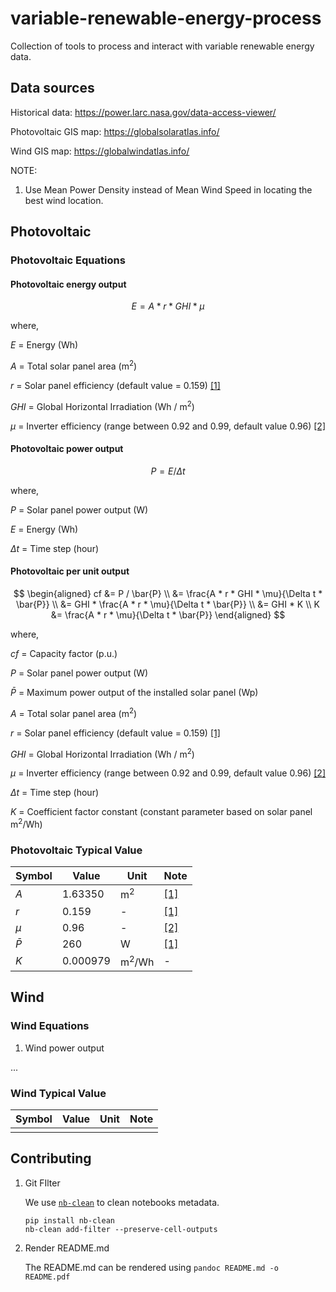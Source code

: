 # variable-renewable-energy-process

Collection of tools to process and interact with variable renewable energy data.

## Data sources

Historical data: <https://power.larc.nasa.gov/data-access-viewer/>

Photovoltaic GIS map: <https://globalsolaratlas.info/>

Wind GIS map: <https://globalwindatlas.info/>

NOTE:

1. Use Mean Power Density instead of Mean Wind Speed in locating the best wind location.

## Photovoltaic

### Photovoltaic Equations

#### Photovoltaic energy output

$$
E = A * r * GHI * \mu
$$

where,

$E$ = Energy (Wh)

$A$ = Total solar panel area (m<sup>2</sup>)

$r$ = Solar panel efficiency (default value = 0.159) [[1]][Osama Ayadi, 2022]

$GHI$ = Global Horizontal Irradiation (Wh / m<sup>2</sup>)

$\mu$ = Inverter efficiency (range between 0.92 and 0.99, default value 0.96) [[2]][Aron P. Dobos, 2014]

#### Photovoltaic power output

$$
P = E / \Delta t
$$

where,

$P$ = Solar panel power output (W)

$E$ = Energy (Wh)

$\Delta t$ = Time step (hour)

#### Photovoltaic per unit output

$$
\begin{aligned}
cf &= P / \bar{P}
\\
   &= \frac{A * r * GHI * \mu}{\Delta t * \bar{P}}
\\
   &= GHI * \frac{A * r * \mu}{\Delta t * \bar{P}}
\\
   &= GHI * K
\\
K  &= \frac{A * r * \mu}{\Delta t * \bar{P}}
\end{aligned}
$$

where,

$cf$ = Capacity factor (p.u.)

$P$ = Solar panel power output (W)

$\bar{P}$ = Maximum power output of the installed solar panel (Wp)

$A$ = Total solar panel area (m<sup>2</sup>)

$r$ = Solar panel efficiency (default value = 0.159) [[1]][Osama Ayadi, 2022]

$GHI$ = Global Horizontal Irradiation (Wh / m<sup>2</sup>)

$\mu$ = Inverter efficiency (range between 0.92 and 0.99, default value 0.96) [[2]][Aron P. Dobos, 2014]

$\Delta t$ = Time step (hour)

$K$ = Coefficient factor constant (constant parameter based on solar panel m<sup>2</sup>/Wh)

### Photovoltaic Typical Value

| Symbol    | Value         | Unit              | Note                                  |
| --------- | ------------- | ------------------| ------------------------------------- |
| $A$       | 1.63350       | m<sup>2</sup>     | [[1]][Osama Ayadi, 2022]              |
| $r$       | 0.159         | -                 | [[1]][Osama Ayadi, 2022]              |
| $\mu$     | 0.96          | -                 | [[2]][Aron P. Dobos, 2014]            |
| $\bar{P}$ | 260           | W                 | [[1]][Osama Ayadi, 2022]              |
| $K$       | 0.000979      | m<sup>2</sup>/Wh  | -                                     |

[Osama Ayadi, 2022]: https://doi.org/10.1016/j.egyr.2022.06.121
[Aron P. Dobos, 2014]: https://www.nrel.gov/docs/fy14osti/62641.pdf

## Wind

### Wind Equations

1. Wind power output

...

### Wind Typical Value

| Symbol    | Value         | Unit              | Note                                  |
| --------- | ------------- | ------------------| ------------------------------------- |
|           |               |                   |                                       |

## Contributing

1. Git FIlter

    We use [`nb-clean`](https://github.com/srstevenson/nb-clean) to clean notebooks metadata.

    ```shell
    pip install nb-clean
    nb-clean add-filter --preserve-cell-outputs
    ```

1. Render README.md

    The README.md can be rendered using `pandoc README.md -o README.pdf`
